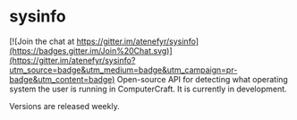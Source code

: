 # sysinfo

[![Join the chat at https://gitter.im/atenefyr/sysinfo](https://badges.gitter.im/Join%20Chat.svg)](https://gitter.im/atenefyr/sysinfo?utm_source=badge&utm_medium=badge&utm_campaign=pr-badge&utm_content=badge)
Open-source API for detecting what operating system the user is running in ComputerCraft. It is currently in development.

Versions are released weekly.

